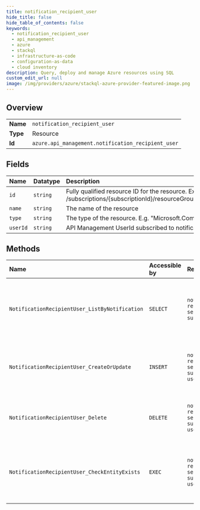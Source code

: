 ```yaml
---
title: notification_recipient_user
hide_title: false
hide_table_of_contents: false
keywords:
  - notification_recipient_user
  - api_management
  - azure    
  - stackql
  - infrastructure-as-code
  - configuration-as-data
  - cloud inventory
description: Query, deploy and manage Azure resources using SQL
custom_edit_url: null
image: /img/providers/azure/stackql-azure-provider-featured-image.png
---
```

  
    

## Overview
<table><tbody>
<tr><td><b>Name</b></td><td><code>notification_recipient_user</code></td></tr>
<tr><td><b>Type</b></td><td>Resource</td></tr>
<tr><td><b>Id</b></td><td><code>azure.api_management.notification_recipient_user</code></td></tr>
</tbody></table>

## Fields
| Name | Datatype | Description |
|:-----|:---------|:------------|
| `id` | `string` | Fully qualified resource ID for the resource. Ex - /subscriptions/&#123;subscriptionId&#125;/resourceGroups/&#123;resourceGroupName&#125;/providers/&#123;resourceProviderNamespace&#125;/&#123;resourceType&#125;/&#123;resourceName&#125; |
| `name` | `string` | The name of the resource |
| `type` | `string` | The type of the resource. E.g. "Microsoft.Compute/virtualMachines" or "Microsoft.Storage/storageAccounts" |
| `userId` | `string` | API Management UserId subscribed to notification. |
## Methods
| Name | Accessible by | Required Params | Description |
|:-----|:--------------|:----------------|:------------|
| `NotificationRecipientUser_ListByNotification` | `SELECT` | `notificationName, resourceGroupName, serviceName, subscriptionId` | Gets the list of the Notification Recipient User subscribed to the notification. |
| `NotificationRecipientUser_CreateOrUpdate` | `INSERT` | `notificationName, resourceGroupName, serviceName, subscriptionId, userId` | Adds the API Management User to the list of Recipients for the Notification. |
| `NotificationRecipientUser_Delete` | `DELETE` | `notificationName, resourceGroupName, serviceName, subscriptionId, userId` | Removes the API Management user from the list of Notification. |
| `NotificationRecipientUser_CheckEntityExists` | `EXEC` | `notificationName, resourceGroupName, serviceName, subscriptionId, userId` | Determine if the Notification Recipient User is subscribed to the notification. |
